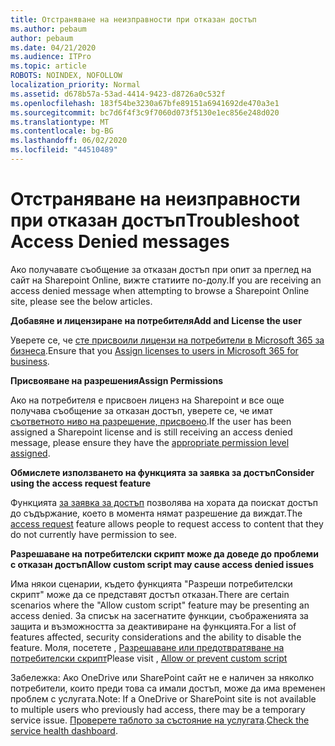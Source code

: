 ```yaml
---
title: Отстраняване на неизправности при отказан достъп
ms.author: pebaum
author: pebaum
ms.date: 04/21/2020
ms.audience: ITPro
ms.topic: article
ROBOTS: NOINDEX, NOFOLLOW
localization_priority: Normal
ms.assetid: d678b57a-53ad-4414-9423-d8726a0c532f
ms.openlocfilehash: 183f54be3230a67bfe89151a6941692de470a3e1
ms.sourcegitcommit: bc7d6f4f3c9f7060d073f5130e1ec856e248d020
ms.translationtype: MT
ms.contentlocale: bg-BG
ms.lasthandoff: 06/02/2020
ms.locfileid: "44510489"
---
```

# <a name="troubleshoot-access-denied-messages"></a><span data-ttu-id="4ddad-102">Отстраняване на неизправности при отказан достъп</span><span class="sxs-lookup"><span data-stu-id="4ddad-102">Troubleshoot Access Denied messages</span></span>

<span data-ttu-id="4ddad-103">Ако получавате съобщение за отказан достъп при опит за преглед на сайт на Sharepoint Online, вижте статиите по-долу.</span><span class="sxs-lookup"><span data-stu-id="4ddad-103">If you are receiving an access denied message when attempting to browse a Sharepoint Online site, please see the below articles.</span></span>

<span data-ttu-id="4ddad-104">**Добавяне и лицензиране на потребителя**</span><span class="sxs-lookup"><span data-stu-id="4ddad-104">**Add and License the user**</span></span>

<span data-ttu-id="4ddad-105">Уверете се, че [сте присвоили лицензи на потребители в Microsoft 365 за бизнеса](https://docs.microsoft.com/microsoft-365/admin/add-users/add-users).</span><span class="sxs-lookup"><span data-stu-id="4ddad-105">Ensure that you [Assign licenses to users in Microsoft 365 for business](https://docs.microsoft.com/microsoft-365/admin/add-users/add-users).</span></span>

<span data-ttu-id="4ddad-106">**Присвояване на разрешения**</span><span class="sxs-lookup"><span data-stu-id="4ddad-106">**Assign Permissions**</span></span>

<span data-ttu-id="4ddad-107">Ако на потребителя е присвоен лиценз на Sharepoint и все още получава съобщение за отказан достъп, уверете се, че имат [съответното ниво на разрешение, присвоено](https://docs.microsoft.com/sharepoint/understanding-permission-levels).</span><span class="sxs-lookup"><span data-stu-id="4ddad-107">If the user has been assigned a Sharepoint license and is still receiving an access denied message, please ensure they have the [appropriate permission level assigned](https://docs.microsoft.com/sharepoint/understanding-permission-levels).</span></span>

<span data-ttu-id="4ddad-108">**Обмислете използването на функцията за заявка за достъп**</span><span class="sxs-lookup"><span data-stu-id="4ddad-108">**Consider using the access request feature**</span></span>

<span data-ttu-id="4ddad-109">Функцията [за заявка за достъп](https://support.office.com/article/Set-up-and-manage-access-requests-94B26E0B-2822-49D4-929A-8455698654B3) позволява на хората да поискат достъп до съдържание, което в момента нямат разрешение да виждат.</span><span class="sxs-lookup"><span data-stu-id="4ddad-109">The [access request](https://support.office.com/article/Set-up-and-manage-access-requests-94B26E0B-2822-49D4-929A-8455698654B3) feature allows people to request access to content that they do not currently have permission to see.</span></span> 

<span data-ttu-id="4ddad-110">**Разрешаване на потребителски скрипт може да доведе до проблеми с отказан достъп**</span><span class="sxs-lookup"><span data-stu-id="4ddad-110">**Allow custom script may cause access denied issues**</span></span>

<span data-ttu-id="4ddad-111">Има някои сценарии, където функцията "Разреши потребителски скрипт" може да се представят достъп отказан.</span><span class="sxs-lookup"><span data-stu-id="4ddad-111">There are certain scenarios where the "Allow custom script" feature may be presenting an access denied.</span></span> <span data-ttu-id="4ddad-112">За списък на засегнатите функции, съображенията за защита и възможността за деактивиране на функцията.</span><span class="sxs-lookup"><span data-stu-id="4ddad-112">For a list of features affected, security considerations and the ability to disable the feature.</span></span> <span data-ttu-id="4ddad-113">Моля, посетете , [Разрешаване или предотвратяване на потребителски скрипт](https://docs.microsoft.com/sharepoint/allow-or-prevent-custom-script)</span><span class="sxs-lookup"><span data-stu-id="4ddad-113">Please visit , [Allow or prevent custom script](https://docs.microsoft.com/sharepoint/allow-or-prevent-custom-script)</span></span>

<span data-ttu-id="4ddad-114">Забележка: Ако OneDrive или SharePoint сайт не е наличен за няколко потребители, които преди това са имали достъп, може да има временен проблем с услугата.</span><span class="sxs-lookup"><span data-stu-id="4ddad-114">Note: If a OneDrive or SharePoint site is not available to multiple users who previously had access, there may be a temporary service issue.</span></span> <span data-ttu-id="4ddad-115">[Проверете таблото за състояние на услугата](https://portal.office.com/adminportal/home#/servicehealth).</span><span class="sxs-lookup"><span data-stu-id="4ddad-115">[Check the service health dashboard](https://portal.office.com/adminportal/home#/servicehealth).</span></span>


  

